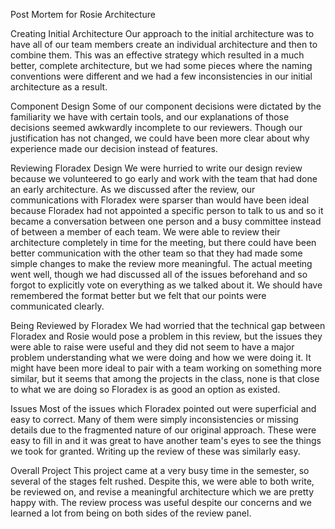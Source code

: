 Post Mortem for Rosie Architecture

Creating Initial Architecture
  Our approach to the initial architecture was to have all of our team members create an individual architecture and then to combine them. This was an effective strategy which resulted in a much better, complete architecture, but we had some pieces where the naming conventions were different and we had a few inconsistencies in our initial architecture as a result.

Component Design
  Some of our component decisions were dictated by the familiarity we have with certain tools, and our explanations of those decisions seemed awkwardly incomplete to our reviewers. Though our justification has not changed, we could have been more clear about why experience made our decision instead of features.

Reviewing Floradex Design
  We were hurried to write our design review because we volunteered to go early and work with the team that had done an early architecture. As we discussed after the review, our communications with Floradex were sparser than would have been ideal because Floradex had not appointed a specific person to talk to us and so it became a conversation between one person and a busy committee instead of between a member of each team. We were able to review their architecture completely in time for the meeting, but there could have been better communication with the other team so that they had made some simple changes to make the review more meaningful.
  The actual meeting went well, though we had discussed all of the issues beforehand and so forgot to explicitly vote on everything as we talked about it. We should have remembered the format better but we felt that our points were communicated clearly.

Being Reviewed by Floradex
  We had worried that the technical gap between Floradex and Rosie would pose a problem in this review, but the issues they were able to raise were useful and they did not seem to have a major problem understanding what we were doing and how we were doing it. It might have been more ideal to pair with a team working on something more similar, but it seems that among the projects in the class, none is that close to what we are doing so Floradex is as good an option as existed.

Issues
  Most of the issues which Floradex pointed out were superficial and easy to correct. Many of them were simply inconsistencies or missing details due to the fragmented nature of our original approach. These were easy to fill in and it was great to have another team's eyes to see the things we took for granted. Writing up the review of these was similarly easy.

Overall Project
  This project came at a very busy time in the semester, so several of the stages felt rushed. Despite this, we were able to both write, be reviewed on, and revise a meaningful architecture which we are pretty happy with. The review process was useful despite our concerns and we learned a lot from being on both sides of the review panel.